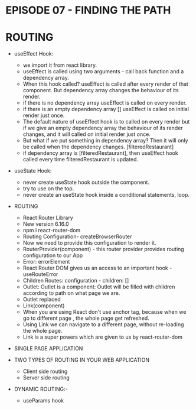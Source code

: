 # EPISODE 07 - FINDING THE PATH

# ROUTING

* useEffect Hook:
  * we import it from react library.
  * useEffect is called using two arguments -
    call back function and a dependency array.
  * When this hook called? useEffect is called after every render of that component. But dependency array changes the behaviour of its render.
  * if there is no dependency array useEffect is called on every render.
  * if there is an empty dependency array [] useEffect is called on  initial render just once.
  * The default nature of useEffect hook is to called on every render but if we give an empty dependency array the behaviour of its render changes, and it will called on initial render just once.
  * But what if we put something in dependency array? Then it will only be called when the dependency changes. [filteredRestaurant]
  * if dependency array is [filteredRestaurant], then useEffect hook called every time  filteredRestaurant is updated.

* useState Hook:
  * never create useState hook outside the component.
  * try to use on the top.
  * never create an useState hook inside a conditional statements, loop.

* ROUTING
  * React Router Library
  * New version 6.16.0
  * npm i react-router-dom
  * Routing Configuration- createBrowserRouter 
  * Now we need to provide this configuration to render it.
   - RouterProvider(component) - this router provider provides routing configuration to our App 
  * Error: errorElement
  * React Router DOM gives us an access to an important hook - useRouteError
  * Children Routes: configuration - children: []
  * Outlet: Outlet is a component: Outlet will be filled with children according to path on what page we are.
  * Outlet replaced
  * Link(component)
   - When you are using React don't use anchor tag, because when we go to different page , the whole page get refreshed.
   - Using Link we can navigate to a different page, without re-loading the whole page.
   - Link is a super powers which are given to us by react-router-dom

* SINGLE PAGE APPLICATION
* TWO TYPES OF ROUTING IN YOUR WEB APPLICATION
  - Client side routing
  - Server side routing

* DYNAMIC ROUTING:-
  * useParams hook